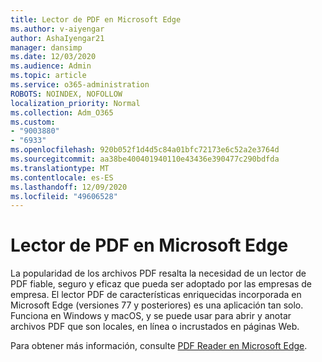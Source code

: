 ```yaml
---
title: Lector de PDF en Microsoft Edge
ms.author: v-aiyengar
author: AshaIyengar21
manager: dansimp
ms.date: 12/03/2020
ms.audience: Admin
ms.topic: article
ms.service: o365-administration
ROBOTS: NOINDEX, NOFOLLOW
localization_priority: Normal
ms.collection: Adm_O365
ms.custom:
- "9003880"
- "6933"
ms.openlocfilehash: 920b052f1d4d5c84a01bfc72173e6c52a2e3764d
ms.sourcegitcommit: aa38be400401940110e43436e390477c290bdfda
ms.translationtype: MT
ms.contentlocale: es-ES
ms.lasthandoff: 12/09/2020
ms.locfileid: "49606528"
---
```

# <a name="pdf-reader-in-microsoft-edge"></a>Lector de PDF en Microsoft Edge

La popularidad de los archivos PDF resalta la necesidad de un lector de PDF fiable, seguro y eficaz que pueda ser adoptado por las empresas de empresa. El lector PDF de características enriquecidas incorporada en Microsoft Edge (versiones 77 y posteriores) es una aplicación tan solo. Funciona en Windows y macOS, y se puede usar para abrir y anotar archivos PDF que son locales, en línea o incrustados en páginas Web.

Para obtener más información, consulte [PDF Reader en Microsoft Edge](https://go.microsoft.com/fwlink/?linkid=2140005).

